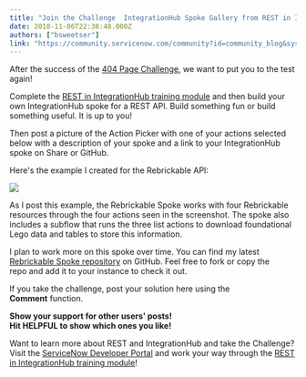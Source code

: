 ```yaml
---
title: "Join the Challenge  IntegrationHub Spoke Gallery from REST in IntegrationHub training"
date: 2018-11-06T22:38:48.000Z
authors: ["bsweetser"]
link: "https://community.servicenow.com/community?id=community_blog&sys_id=12118f22db29a700afc902d5ca96191d"
---
```

<p>After the success of the <a href="community?id&#61;community_question&amp;sys_id&#61;80050f2ddbd8dbc01dcaf3231f96192e" target="_blank" rel="nofollow">404 Page Challenge</a>, we want to put you to the test again! </p>
<p>Complete the <a href="https://developer.servicenow.com/app.do#!/training/article/app_store_learnv2_rest_london_rest_in_integrationhub/app_store_learnv2_rest_london_rest_in_integrationhub_objectives?v&#61;london" target="_blank" rel="nofollow">REST in IntegrationHub training module</a> and then build your own IntegrationHub spoke for a REST API. Build something fun or build something useful. It is up to you! </p>
<p>Then post a picture of the Action Picker with one of your actions selected below with a description of your spoke and a link to your IntegrationHub spoke on Share or GitHub.</p>
<p>Here&#39;s the example I created for the Rebrickable API:</p>
<p><img style="max-width: 100%; max-height: 480px;" src="61ddf62adba5a700afc902d5ca961913.iix" /></p>
<p>As I post this example, the Rebrickable Spoke works with four Rebrickable resources through the four actions seen in the screenshot. The spoke also includes a subflow that runs the three list actions to download foundational Lego data and tables to store this information. </p>
<p>I plan to work more on this spoke over time. You can find my latest <a href="https://github.com/bsweets/rebrickable-spoke" target="_blank" rel="nofollow">Rebrickable Spoke repository</a> on GitHub. Feel free to fork or copy the repo and add it to your instance to check it out. </p>
<p>If you take the challenge, post your solution here using the <strong>Comment</strong> function.</p>
<p><strong>Show your support for other users&#39; posts! </strong><br /><strong>Hit HELPFUL to show which ones you like!</strong></p>
<p>Want to learn more about REST and IntegrationHub and take the Challenge? Visit the <a href="https://developer.servicenow.com" target="_blank" rel="nofollow">ServiceNow Developer Portal</a> and work your way through the <a href="https://developer.servicenow.com/app.do#!/training/article/app_store_learnv2_rest_london_rest_in_integrationhub/app_store_learnv2_rest_london_rest_in_integrationhub_objectives?v&#61;london" target="_blank" rel="nofollow">REST in IntegrationHub training module</a>!</p>
<p> </p>